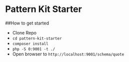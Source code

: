 # Pattern Kit Starter

##How to get started

- Clone Repo
- `cd pattern-kit-starter`
- `composer install`
- `php -S 0:9001 -t ./`
- Open browser to `http://localhost:9001/schema/quote`
